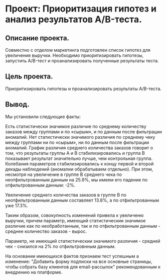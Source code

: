 # Проект: Приоритизация гипотез и анализ результатов A/B-теста.

## Описание проекта.

Совместно с отделом маркетинга подготовлен список гипотез для увеличения выручки. Необходимо приоритизировать гипотезы, запустить A/B-тест и проанализировать полученные результаты теста.

## Цель проекта.

Приоритизировать гипотезы и проанализировать результаты A/B-теста.

## Вывод.

Мы установили следующие факты:

Есть статистически значимое различие по среднему количеству заказов между группами и по «сырым», и по данным после фильтрации аномалий.
Нет статистически значимого различия по среднему чеку между группами ни по «сырым», ни по данным после фильтрации аномалий.
График различия среднего количества заказов говорит о том, что результаты группы А и B стабилизировались и группа В показывает результат значительно лучше, чем контрольная группа.
Колебания параметров стабилизировались к концу первой и второй декады наблюдений (аномалии обрабатываем отдельно).
При этом, несмотря на увеличение в группе В среднего чека по неотфильтрованным данным на 25.9%, мы имеем его падение по отфильтрованным данным: -2%.

Увеличение среднего количества заказов в группе В по неотфильтрованным данным составляет 13.8%, а по отфильтрованным уже 17.3%.

Таким образом, совокупность изменений привела к увеличеню выручки, причем параметр, имеющий статистическии значимое различие как по необработанным, так и по отфильтрованным данным - среднее количество заказов - вырос.

Параметр, не имеющий статистическии значимого различия - средней чек - снизился на 2% по отфильтровнным данным.

На основании имеющихся фактов признаем тест успешным а изменение:
"Добавить форму подписки на все основные страницы, чтобы собрать базу клиентов для email-рассылок"
рекомендованным к внедрению на платформе.
